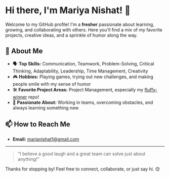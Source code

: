 # Hi there, I'm Mariya Nishat! 👋

Welcome to my GitHub profile! I'm a **fresher** passionate about learning, growing, and collaborating with others. Here you'll find a mix of my favorite projects, creative ideas, and a sprinkle of humor along the way.

## 🌟 About Me

- 🗣️ **Top Skills:** Communication, Teamwork, Problem-Solving, Critical Thinking, Adaptability, Leadership, Time Management, Creativity
- 🎮 **Hobbies:** Playing games, trying out new challenges, and making people smile with my sense of humor
- 🛠️ **Favorite Project Areas:** Project Management, especially my [fluffy-winner](https://github.com/marianishat1-spec/fluffy-winner) repo!
- 🤝 **Passionate About:** Working in teams, overcoming obstacles, and always learning something new

## 📫 How to Reach Me

- **Email:** marianishat1@gmail.com

---

> “I believe a good laugh and a great team can solve just about anything!”

Thanks for stopping by! Feel free to connect, collaborate, or just say hi. 😊
